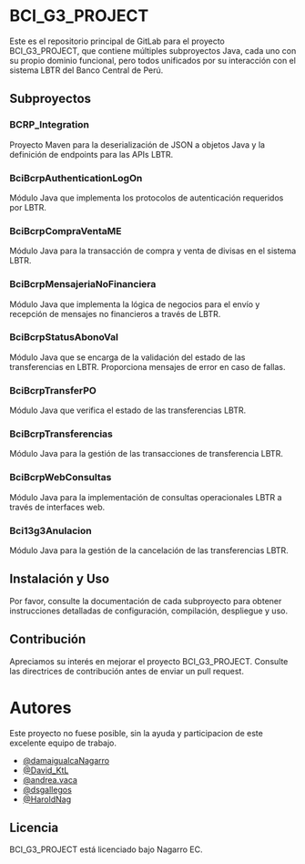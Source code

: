 # BCI_G3_PROJECT

Este es el repositorio principal de GitLab para el proyecto BCI_G3_PROJECT, que contiene múltiples subproyectos Java, cada uno con su propio dominio funcional, pero todos unificados por su interacción con el sistema LBTR del Banco Central de Perú.

## Subproyectos

### BCRP_lntegration
Proyecto Maven para la deserialización de JSON a objetos Java y la definición de endpoints para las APIs LBTR.

### BciBcrpAuthenticationLogOn
Módulo Java que implementa los protocolos de autenticación requeridos por LBTR.

### BciBcrpCompraVentaME
Módulo Java para la transacción de compra y venta de divisas en el sistema LBTR.

### BciBcrpMensajeriaNoFinanciera
Módulo Java que implementa la lógica de negocios para el envío y recepción de mensajes no financieros a través de LBTR.

### BciBcrpStatusAbonoVal
Módulo Java que se encarga de la validación del estado de las transferencias en LBTR. Proporciona mensajes de error en caso de fallas.

### BciBcrpTransferPO
Módulo Java que verifica el estado de las transferencias LBTR.

### BciBcrpTransferencias
Módulo Java para la gestión de las transacciones de transferencia LBTR.

### BciBcrpWebConsultas
Módulo Java para la implementación de consultas operacionales LBTR a través de interfaces web.

### Bci13g3Anulacion
Módulo Java para la gestión de la cancelación de las transferencias LBTR.

## Instalación y Uso

Por favor, consulte la documentación de cada subproyecto para obtener instrucciones detalladas de configuración, compilación, despliegue y uso.

## Contribución

Apreciamos su interés en mejorar el proyecto BCI_G3_PROJECT. Consulte las directrices de contribución antes de enviar un pull request.


# Autores

Este proyecto no fuese posible, sin la ayuda y participacion de este excelente equipo de trabajo.

* [@damaigualcaNagarro](https://gitlab.com/damaigualcaNagarro)
* [@David_KtL](https://gitlab.com/David_KtL)
* [@andrea.vaca](https://gitlab.com/andrea.vaca)
* [@dsgallegos](https://gitlab.com/dsgallegos)
* [@HaroldNag](https://gitlab.com/HaroldNag)


## Licencia

BCI_G3_PROJECT está licenciado bajo Nagarro EC. 
